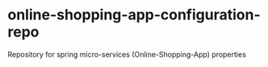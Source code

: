 # online-shopping-app-configuration-repo
Repository for spring micro-services (Online-Shopping-App) properties
